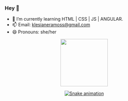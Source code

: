 ### Hey 👋



- 🌱 I’m currently learning HTML | CSS | JS | ANGULAR.
- 📫 Email: klesianeramoss@gmail.com
- 😄 Pronouns: she/her

<div align="center">
  <a href="https://github.com/klesiane">
  <img height="150em" src="https://github-readme-stats.vercel.app/api?username=klesiane&show_icons=true&theme=tokyonight&include_all_commits=true&count_private=true"/>

  ![Snake animation](https://github.com/klesiane/klesiane/blob/output/github-contribution-grid-snake.svg)
</div>
